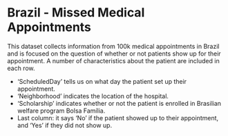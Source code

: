 # Brazil - Missed Medical Appointments
This dataset collects information from 100k medical appointments in Brazil and is focused on the question of whether or not patients show up for their appointment. A number of characteristics about the patient are included in each row.

- ‘ScheduledDay’ tells us on what day the patient set up their appointment.
- ‘Neighborhood’ indicates the location of the hospital.
- ‘Scholarship’ indicates whether or not the patient is enrolled in Brasilian welfare program Bolsa Família.
- Last column: it says ‘No’ if the patient showed up to their appointment, and ‘Yes’ if they did not show up.
